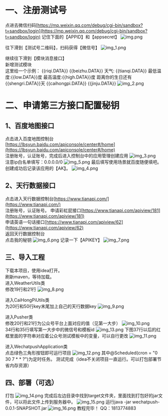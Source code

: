 # 一、注册测试号
点进去微信扫码[https://mp.weixin.qq.com/debug/cgi-bin/sandbox?t=sandbox/login](https://mp.weixin.qq.com/debug/cgi-bin/sandbox?t=sandbox/login)
记住下面的【APPID】和【appsecret】
![img.png](img.png)

往下滑到【测试号二维码】，扫码获得【微信号】
![img_1.png](img_1.png)


继续往下滑到【模块消息接口】  
新增测试模块   
这里给一个示例：	{{riqi.DATA}} {{beizhu.DATA}} 天气: {{tianqi.DATA}} 最低温度:{{low.DATA}}度 最高温度:{{high.DATA}}度 距离你的生日还有{{shengri.DATA}}天 {{caihongpi.DATA}} {{jinju.DATA}}
![img_2.png](img_2.png)

# 二、申请第三方接口配置秘钥
## 1、百度地图接口
点击进入百度地图控制台[https://lbsyun.baidu.com/apiconsole/center#/home](https://lbsyun.baidu.com/apiconsole/center#/home)  
注册账号，认证账号，完成后进入控制台中的应用管理创建应用
![img_3.png](img_3.png)  
注意ip白名单填写：0.0.0.0/0
![img_5.png](img_5.png)
最后填写使用场景就百度随便填吧。
创建成功后记录该应用的【AK】。
![img_4.png](img_4.png)

## 2、天行数据接口
点击进入天行数据控制台[https://www.tianapi.com/](https://www.tianapi.com/)  
注册账号，认证账号。
申请彩虹屁接口[https://www.tianapi.com/apiview/181](https://www.tianapi.com/apiview/181)  
申请英语一句话接口[https://www.tianapi.com/apiview/62](https://www.tianapi.com/apiview/62)  
返回天行数据控制台  
点击我的秘钥
![img_6.png](img_6.png)
记录一下【APIKEY】
![img_7.png](img_7.png)

## 三、导入工程
下载本项目，使用idea打开。  
刷新maven，等待加载。  
进入WeatherUtils类  
修改19行和21行
![img_8.png](img_8.png)

进入CaiHongPiUtils类    
为20行和50行key末尾加上自己的天行数据key
![img_9.png](img_9.png)

进入Pusher类  
修改20行和21行为公众号平台上面对应的值（见第一大步）
![img_10.png](img_10.png)  
34行和35行填写第一大步中的微信号和模板id
![img_13.png](img_13.png)
下图37行以后的红框里面的字符串对应着公众号测试模板中的变量，可以自行更改
![img_11.png](img_11.png)


进入WechatpushApplication类  
点击绿色三角形按钮即可运行项目
![img_12.png](img_12.png)
其中@Scheduled(cron = "0 30 7 * * ?")为定时任务。
测试完成（idea不关闭项目一直运行。可以打包部署节省内存资源）

## 四、部署（可选）
打包
![img_14.png](img_14.png)
完成后左边目录中找到target文件夹，里面找到打包好的jar文件，可以将此文件上传到服务器中。
![img_15.png](img_15.png)
运行java -jar wechatpush-0.0.1-SNAPSHOT.jar
![img_16.png](img_16.png)
教程完毕！
QQ：1813774883